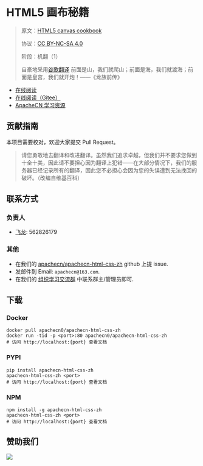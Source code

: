 # HTML5 画布秘籍

> 原文：[HTML5 canvas cookbook](https://libgen.rs/book/index.php?md5=5BECA7AD01229D44A883D4EFCAD8E67B)
> 
> 协议：[CC BY-NC-SA 4.0](http://creativecommons.org/licenses/by-nc-sa/4.0/)
> 
> 阶段：机翻（1）
> 
> 自豪地采用[谷歌翻译](https://translate.google.cn/)
> 前面是山，我们就爬山；前面是海，我们就渡海；前面是皇宫，我们就开炮！——《龙族前传》

* [在线阅读](https://htcs.apachecn.org)
* [在线阅读（Gitee）](https://apachecn.gitee.io/doc-template/)
* [ApacheCN 学习资源](http://docs.apachecn.org/)

## 贡献指南

本项目需要校对，欢迎大家提交 Pull Request。

> 请您勇敢地去翻译和改进翻译。虽然我们追求卓越，但我们并不要求您做到十全十美，因此请不要担心因为翻译上犯错——在大部分情况下，我们的服务器已经记录所有的翻译，因此您不必担心会因为您的失误遭到无法挽回的破坏。（改编自维基百科）

## 联系方式

### 负责人

* [飞龙](https://github.com/wizardforcel): 562826179

### 其他

*   在我们的 [apachecn/apachecn-html-css-zh](https://github.com/apachecn/apachecn-html-css-zh) github 上提 issue.
*   发邮件到 Email: `apachecn@163.com`.
*   在我们的 [组织学习交流群](http://www.apachecn.org/organization/348.html) 中联系群主/管理员即可.

## 下载

### Docker

```
docker pull apachecn0/apachecn-html-css-zh
docker run -tid -p <port>:80 apachecn0/apachecn-html-css-zh
# 访问 http://localhost:{port} 查看文档
```

### PYPI

```
pip install apachecn-html-css-zh
apachecn-html-css-zh <port>
# 访问 http://localhost:{port} 查看文档
```

### NPM

```
npm install -g apachecn-html-css-zh
apachecn-html-css-zh <port>
# 访问 http://localhost:{port} 查看文档
```

## 赞助我们

![](http://data.apachecn.org/img/about/donate.jpg)
